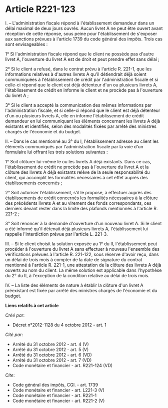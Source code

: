 # Article R221-123

I. – L'administration fiscale répond à l'établissement demandeur dans un délai maximal de deux jours ouvrés. Aucun livret A
ne peut être ouvert avant réception de cette réponse, sous peine pour l'établissement de s'exposer aux sanctions prévues à
l'article 1739 du code général des impôts. Trois cas sont envisageables : 

1° Si l'administration fiscale répond que le client ne possède pas d'autre livret A, l'ouverture du livret A est de droit et
peut prendre effet sans délai ; 

2° Si le client a refusé, dans le contrat prévu à l'article R. 221-1, que les informations relatives à d'autres livrets A
qu'il détiendrait déjà soient communiquées à l'établissement de crédit par l'administration fiscale et si celle-ci répond que
le client est déjà détenteur d'un ou plusieurs livrets A, l'établissement de crédit en informe le client et ne procède pas à
l'ouverture du livret A ; 

3° Si le client a accepté la communication des mêmes informations par l'administration fiscale, et si celle-ci répond que le
client est déjà détenteur d'un ou plusieurs livrets A, elle en informe l'établissement de crédit demandeur en lui
communiquant les éléments concernant les livrets A déjà existants et identifiés, selon des modalités fixées par arrêté des
ministres chargés de l'économie et du budget. 

II. – Dans le cas mentionné au 3° du I, l'établissement adresse au client les éléments communiqués par l'administration
fiscale par la voie d'un formulaire lui offrant les trois solutions suivantes : 

1° Soit clôturer lui-même le ou les livrets A déjà existants. Dans ce cas, l'établissement de crédit ne procède pas à
l'ouverture du livret A et la clôture des livrets A déjà existants relève de la seule responsabilité du client, qui accomplit
les formalités nécessaires à cet effet auprès des établissements concernés ; 

2° Soit autoriser l'établissement, s'il le propose, à effectuer auprès des établissements de crédit concernés les formalités
nécessaires à la clôture des précédents livrets A et au virement des fonds correspondants, ces derniers devant rester dans la
limite des plafonds mentionnés à l'article R. 221-2 ; 

3° Soit renoncer à la demande d'ouverture d'un nouveau livret A. Si le client a été informé qu'il détenait déjà plusieurs
livrets A, l'établissement lui rappelle l'interdiction prévue par l'article L. 221-3. 

III. – Si le client choisit la solution exposée au 1° du II, l'établissement peut procéder à l'ouverture du livret A sans
effectuer à nouveau l'ensemble des vérifications prévues à l'article R. 221-122, sous réserve d'avoir reçu, dans un délai de
trois mois à compter de la date de signature du contrat mentionné à l'article R. 221-1, une attestation de la clôture des
livrets A déjà ouverts au nom du client. La même solution est applicable dans l'hypothèse du 2° du II, à l'exception de la
condition relative au délai de trois mois. 

IV. – La liste des éléments de nature à établir la clôture d'un livret A préexistant est fixée par arrêté des ministres
chargés de l'économie et du budget.

**Liens relatifs à cet article**

_Créé par_:

  - Décret n°2012-1128 du 4 octobre 2012 - art. 1

_Cité par_:

  - Arrêté du 31 octobre 2012 - art. 4 (V)
  - Arrêté du 31 octobre 2012 - art. 5 (V)
  - Arrêté du 31 octobre 2012 - art. 6 (VD)
  - Arrêté du 31 octobre 2012 - art. 7 (VD)
  - Code monétaire et financier - art. R221-124 (VD)

_Cite_:

  - Code général des impôts, CGI. - art. 1739
  - Code monétaire et financier - art. L221-3 (V)
  - Code monétaire et financier - art. R221-1
  - Code monétaire et financier - art. R221-2 (V)
